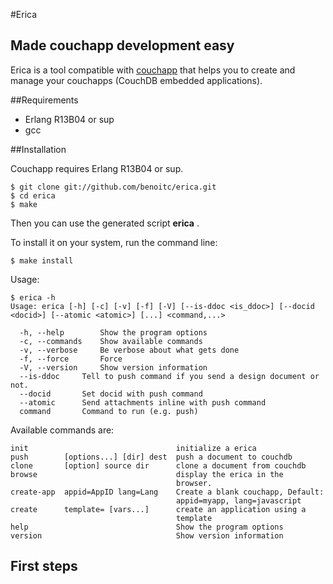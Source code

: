 #Erica

## Made couchapp development easy
 
Erica is a tool compatible with
[couchapp](http://github.com/couchapp/couchapp) that helps you to create
and manage your couchapps (CouchDB embedded applications).

##Requirements

* Erlang R13B04 or sup
* gcc

##Installation

Couchapp requires Erlang R13B04 or sup.

    $ git clone git://github.com/benoitc/erica.git
    $ cd erica
    $ make

Then you can use the generated script **erica** .

To install it on your system, run the command line:

    $ make install

Usage:

    $ erica -h
    Usage: erica [-h] [-c] [-v] [-f] [-V] [--is-ddoc <is_ddoc>] [--docid <docid>] [--atomic <atomic>] [...] <command,...>

      -h, --help		Show the program options
      -c, --commands	Show available commands
      -v, --verbose		Be verbose about what gets done
      -f, --force		Force
      -V, --version		Show version information
      --is-ddoc		Tell to push command if you send a design document or not.
      --docid		Set docid with push command
      --atomic		Send attachments inline with push command
      command		Command to run (e.g. push)

Available commands are:

    init                                 initialize a erica
    push        [options...] [dir] dest  push a document to couchdb
    clone       [option] source dir      clone a document from couchdb
    browse                               display the erica in the
                                         browser.
    create-app  appid=AppID lang=Lang    Create a blank couchapp, Default:
                                         appid=myapp, lang=javascript
    create      template= [vars...]      create an application using a
                                         template
    help                                 Show the program options
    version                              Show version information
    

## First steps
